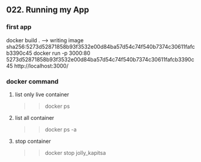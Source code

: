 ## 022. Running my App

### first app

docker build .
--> writing image sha256:5273d52871858b93f3532e00d84ba57d54c74f540b7374c30611fafcb3390c45
docker run -p 3000:80 5273d52871858b93f3532e00d84ba57d54c74f540b7374c30611fafcb3390c45
http://localhost:3000/

### docker command

1. list only live container
   > > docker ps
2. list all container
   > > docker ps -a
3. stop container
   > > docker stop jolly_kapitsa
